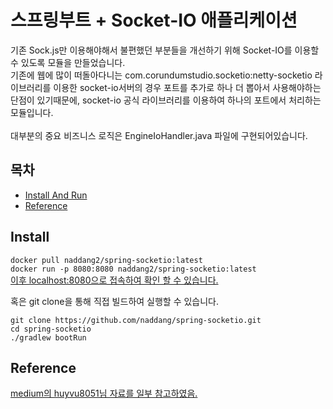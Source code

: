 # 스프링부트 + Socket-IO 애플리케이션

기존 Sock.js만 이용해야해서 불편했던 부분들을 개선하기 위해 Socket-IO를 이용할 수 있도록 모듈을 만들었습니다.<br>
기존에 웹에 많이 떠돌아다니는 com.corundumstudio.socketio:netty-socketio 라이브러리를 이용한 socket-io서버의 경우 포트를 추가로 하나 더 뽑아서 사용해야하는 단점이 있기때문에,
socket-io 공식 라이브러리를 이용하여 하나의 포트에서 처리하는 모듈입니다.<br><br>
대부분의 중요 비즈니스 로직은 EngineIoHandler.java 파일에 구현되어있습니다.

## 목차

- [Install And Run](#install)
- [Reference](#reference)

## Install

```docker pull naddang2/spring-socketio:latest```<br/>
```docker run -p 8080:8080 naddang2/spring-socketio:latest```<br/>
<a href="http://localhost:8080">이후 localhost:8080으로 접속하여 확인 할 수 있습니다.</a><br>

혹은 git clone을 통해 직접 빌드하여 실행할 수 있습니다.

```git clone https://github.com/naddang/spring-socketio.git```<br/>
```cd spring-socketio```<br/>
```./gradlew bootRun```<br/>

## Reference
<a href="https://medium.com/@huyvu8051/setup-project-spring-boot-2-x-socket-io-client-4-x-cf10e0f86bbb">medium의 huyvu8051님 자료를 일부 참고하였음.</a>
